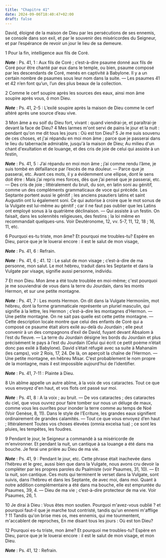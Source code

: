 ```yaml
---
title: "Chapitre 41"
date: 2024-09-06T18:40:47+02:00
draft: false
---
```



David, éloigné de la maison de Dieu par les persécutions de ses ennemis, se console dans son exil, et par le souvenir des miséricordes du Seigneur, et par l’espérance de revoir un jour le lieu de sa demeure.


1 Pour la fin, intelligence aux fils de Coré.

***Note*** :  Ps. 41, 1 : Aux fils de Coré ; c’est-à-dire psaume donné aux fils de Coré pour être chanté par eux dans le temple, ou bien, psaume composé par les descendants de Coré, menés en captivité à Babylone. Il y a un certain nombre de psaumes sous leur nom dans la suite. ― Les psaumes 41 et 42 n’en font qu’un, l’un des plus beaux de la collection.


2 Comme le cerf soupire après les sources des eaux, ainsi mon âme soupire après vous, ô mon Dieu.

***Note*** :  Ps. 41, 2-5 : L’exilé soupire après la maison de Dieu comme le cerf altéré après une source d’eau vive.

3 Mon âme a eu soif du Dieu fort, vivant : quand viendrai-je, et paraîtrai-je devant la face de Dieu? 4 Mes larmes m'ont servi de pains le jour et la nuit : pendant qu'on me dit tous les jours : Où est ton Dieu? 5 Je me suis souvenu de ces choses, et j'ai répandu en moi mon âme ; parce que je passerai dans le lieu du tabernacle admirable, jusqu'à la maison de Dieu; Au milieu d'un chant d'exultation et de louange, et des cris de joie de celui qui assiste à un festin,

***Note*** :  Ps. 41, 5 : J’ai répandu en moi mon âme ; j’ai comme rendu l’âme, je suis tombé en défaillance par l’excès de ma douleur. ― Parce que je passerai, etc. Avant ces mots, il y a évidemment une ellipse, dont le sens doit être : Mais j’ai repris mes forces, dès que j’ai pensé que je passerai, etc. ― Des cris de joie ; littéralement du bruit, du son, en latin soni au génitif, comme un des compléments grammaticaux de voce qui précède. Les Septante portent aussi le génitif ; les anciens psautiers latins et saint Augustin ont lu également soni. Ce qui autorise à croire que le mot sonus de la Vulgate est lui-même au génitif ; car il ne faut pas oublier que les Latins ont employé sonus à la quatrième déclinaison. ― Qui assiste à un festin. On faisait, dans les solennités religieuses, des festins ; la loi même en recommandait quelques-uns. Voir Deutéronome, 12, vv. 5-7, 11, 12, 18 ; 16, 11, etc.


6 Pourquoi es-tu triste, mon âme? Et pourquoi me troubles-tu? Espère en Dieu, parce que je le louerai encore : il est le salut de mon visage,

***Note*** :  Ps. 41, 6 : Refrain.

***Note*** :  Ps. 41, 6 ; 41. 12 : Le salut de mon visage ; c’est-à-dire de ma personne, mon salut. Le mot hébreu, traduit dans les Septante et dans la Vulgate par visage, signifie aussi personne, individu.


7 Et mon Dieu. Mon âme a été toute troublée en moi-même; c'est pourquoi je me souviendrai de vous dans la terre du Jourdain, dans les monts Hermon, et sur une petite montagne.

***Note*** :  Ps. 41, 7 : Les monts Hermon. On dit dans la Vulgate Hermoniim, mot hébreu, dont la forme grammaticale représente un pluriel masculin, qui signifie à la lettre, les Hermon ; c’est-à-dire les montagnes d’Hermon. ― Une petite montagne. On ne sait pas quelle est cette petite montagne. ― Cette description locale montre que celui des enfants de Coré qui a composé ce psaume était alors exilé au-delà du Jourdain ; elle peut convenir à un des compagnons d’exil de David, fuyant devant Absalom à l’est du fleuve. ― La terre du Jourdain désigne les bords du Jourdain et plus précisément le pays à l’est du Jourdain (Celui qui écrit ce petit poème n’était donc pas exilé à Babylone). David s’était réfugié avec sa suite à Mahanaïm (les camps), voir 2 Rois, 17, 24. De là, on aperçoit la chaîne de l’Hermon. ― Une petite montagne, en hébreu Misar. C’est probablement le nom propre de la montagne, mais il est impossible aujourd’hui de l’identifier.

***Note*** :  Ps. 41, 7-11 : Plainte à Dieu.

8 Un abîme appelle un autre abîme, à la voix de vos cataractes. Tout ce que vous envoyez d'en haut, et vos flots ont passé sur moi.

***Note*** :  Ps. 41, 8 : A la voix ; au bruit. ― De vos cataractes ; des cataractes du ciel, que vous ouvrez pour faire tomber sur nous un déluge de maux, comme vous les ouvrîtes pour inonder la terre comme au temps de Noé (Voir Genèse, 8, 11). Dans le style de l’Ecriture, les grandes eaux signifient ordinairement de grandes calamités. ― Tout ce que vous envoyez d’en haut ; littéralement Toutes vos choses élevées (omnia excelsa tua) ; ce sont les pluies, les tempêtes, les foudres.

9 Pendant le jour, le Seigneur a commandé à sa miséricorde de m'environner. Et pendant la nuit, un cantique à sa louange a été dans ma bouche. Je ferai une prière au Dieu de ma vie.

***Note*** :  Ps. 41, 9 : Pendant le jour, etc. Cette phrase était inachevée dans l’hébreu et le grec, aussi bien que dans la Vulgate, nous avons cru devoir la compléter par les propres paroles du Psalmiste (voir Psaumes, 31, 10). ― Et la nuit, son cantique. Ces mots qui terminent le verset dans la Vulgate, sont suivis, dans l’hébreu et dans les Septante, de avec moi, dans moi. Quant à notre addition complémentaire a été dans ma bouche, elle est empruntée du Psaumes, 39, 4. ― Dieu de ma vie ; c’est-à-dire protecteur de ma vie. Voir Psaumes, 26, 1.

10 Je dirai à Dieu : Vous êtes mon soutien. Pourquoi m'avez-vous oublié ? et pourquoi faut-il que je marche tout contristé, tandis qu'un ennemi m'afflige ? 11 Tandis qu'on brise mes os, mes ennemis, qui me tourmentent, m'accablent de reproches, En me disant tous les jours : Où est ton Dieu?


12 Pourquoi es-tu triste, mon âme? Et pourquoi me troubles-tu? Espère en Dieu, parce que je le louerai encore : il est le salut de mon visage, et mon Dieu.

***Note*** :  Ps. 41, 12 : Refrain.

